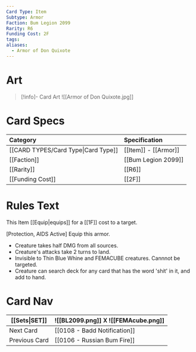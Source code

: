 ```yaml
---
Card Type: Item
Subtype: Armor
Faction: Bum Legion 2099
Rarity: R6
Funding Cost: 2F
tags: 
aliases:
  - Armor of Don Quixote
---
```

# Art

> [!info]- Card Art
> ![[Armor of Don Quixote.jpg]]

# Card Specs

| Category | Specification| 
| :--- | :--- |
| [[CARD TYPES/Card Type\|Card Type]] | [[Item]] - [[Armor]] |  
| [[Faction]] | [[Bum Legion 2099]] | 
| [[Rarity]] | [[R6]] |  
| [[Funding Cost]] | [[2F]] |  

# Rules Text

This Item [[Equip|equips]] for a [[1F]] cost to a target.  

[Protection, AIDS Active] Equip this armor.
- Creature takes half DMG from all sources.
- Creature's attacks take 2 turns to land.
- Invisible to Thin Blue Whine and FEMACUBE creatures. Cannnot be targeted.
- Creature can search deck for any card that has the word 'shit' in it, and add to hand.

# Card Nav

| [[Sets\|SET]] |  ![[BL2099.png]] 𐌢 ![[FEMAcube.png]] | 
| --- | --- |  
| Next Card | [[0108 - Badd Notification]] |  
| Previous Card | [[0106 - Russian Bum Fire]] |  

